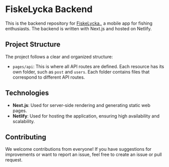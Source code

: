 # FiskeLycka Backend

This is the backend repository for [FiskeLycka.](https://github.com/AnnebladFelix/FiskeLycka), a mobile app for fishing enthusiasts. The backend is written with Next.js and hosted on Netlify.

## Project Structure

The project follows a clear and organized structure:

- `pages/api`: This is where all API routes are defined. Each resource has its own folder, such as `post` and `users`. Each folder contains files that correspond to different API routes.

## Technologies

- **Next.js**: Used for server-side rendering and generating static web pages.
- **Netlify**: Used for hosting the application, ensuring high availability and scalability.

## Contributing

We welcome contributions from everyone! If you have suggestions for improvements or want to report an issue, feel free to create an issue or pull request.
